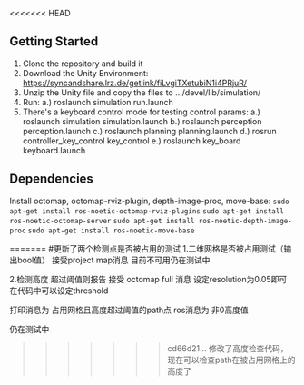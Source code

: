 <<<<<<< HEAD
## Getting Started


1. Clone the repository and build it
2. Download the Unity Environment: https://syncandshare.lrz.de/getlink/fiLvgiTXetubiN1i4PRjuR/
3. Unzip the Unity file and copy the files to .../devel/lib/simulation/
4. Run:
  a.) roslaunch simulation run.launch
5. There's a keyboard control mode for testing control params:
  a.) roslaunch simulation simulation.launch
  b.) roslaunch perception perception.launch
  c.) roslaunch planning planning.launch
  d.) rosrun controller_key_control key_control
  e.) roslaunch key_board keyboard.launch
 
## Dependencies

Install octomap, octomap-rviz-plugin, depth-image-proc, move-base:
`sudo apt-get install ros-noetic-octomap-rviz-plugins`
`sudo apt-get install ros-noetic-octomap-server`
`sudo apt-get install ros-noetic-depth-image-proc`
`sudo apt-get install ros-noetic-move-base`

=======
#更新了两个检测点是否被占用的测试
1.二维网格是否被占用测试（输出bool值） 接受project map消息 目前不可用仍在测试中

2.检测高度 超过阈值则报告 接受 octomap full 消息 设定resolution为0.05即可 
在代码中可以设定threshold

打印消息为 占用网格且高度超过阈值的path点
ros消息为 非0高度值 

仍在测试中
>>>>>>> cd66d21... 修改了高度检查代码，现在可以检查path在被占用网格上的高度了
